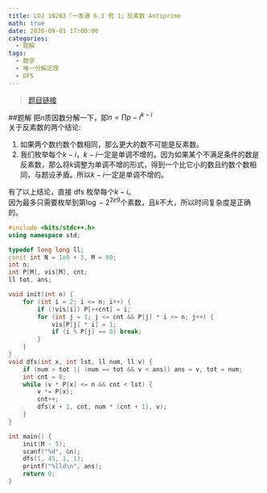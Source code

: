 ```yaml
---
title: LOJ 10203「一本通 6.3 例 1」反素数 Antiprime
math: true
date: 2020-09-01 17:00:00
categories: 
  - 题解
tags: 
  - 数学
  - 唯一分解定理
  - DFS
---
```



>[题目链接](https://loj.ac/problem/10203)  

##题解
把$n$质因数分解一下，即$n=\prod p-i^{k-i}$  
关于反素数的两个结论:  
1. 如果两个数约数个数相同，那么更大的数不可能是反素数。  
2. 我们枚举每个$k-i$，$k-i$一定是单调不增的。因为如果某个不满足条件的数是反素数，那么将$k$调整为单调不增的形式，得到一个比它小的数且约数个数相同，与题设矛盾。所以$k-i$一定是单调不增的。

有了以上结论，直接 dfs 枚举每个$k-i$。  
因为最多只需要枚举到第$\log-{2}^{2e9}$个素数，且$k$不大，所以时间复杂度是正确的。  

```cpp
#include <bits/stdc++.h>
using namespace std;

typedef long long ll;
const int N = 1e9 + 5, M = 60;
int n;
int P[M], vis[M], cnt;
ll tot, ans;

void init(int n) {
	for (int i = 2; i <= n; i++) {
		if (!vis[i]) P[++cnt] = i;
		for (int j = 1; j <= cnt && P[j] * i <= n; j++) {
			vis[P[j] * i] = 1;
			if (i % P[j] == 0) break;
		}
	}
}
void dfs(int x, int lst, ll num, ll v) {
    if (num > tot || (num == tot && v < ans)) ans = v, tot = num;
    int cnt = 0;
    while (v * P[x] <= n && cnt < lst) {
    	v *= P[x];
    	cnt++;
    	dfs(x + 1, cnt, num * (cnt + 1), v);
    }
}

int main() {
    init(M - 5);
    scanf("%d", &n);
    dfs(1, 45, 1, 1);
    printf("%lld\n", ans);
    return 0;
}
```
